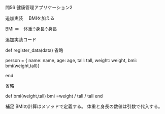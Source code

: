 問56 健康管理アプリケーション2 

追加実装　
BMIを加える

BMI ＝　体重➗身長➗身長


追加実装コード

def register_data(data)
省略

person = { name: name, age: age, tall: tall, weight: weight, bmi: bmi(weight,tall)}

end



省略


def bmi(weight,tall)
 bmi =weight / tall / tall
end
 
 
補足
BMIの計算はメソッドで定義する。
体重と身長の数値は引数で代入する。

